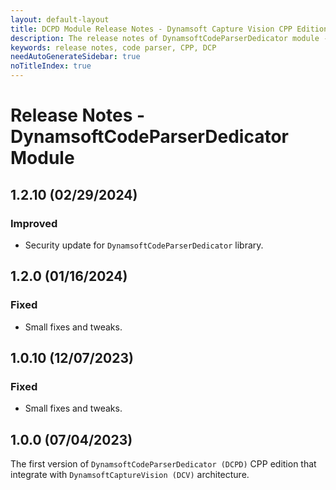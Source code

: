 ```yaml
---
layout: default-layout
title: DCPD Module Release Notes - Dynamsoft Capture Vision CPP Edition
description: The release notes of DynamsoftCodeParserDedicator module - Dynamsoft Capture Vision CPP Edition.
keywords: release notes, code parser, CPP, DCP
needAutoGenerateSidebar: true
noTitleIndex: true
---
```


# Release Notes - DynamsoftCodeParserDedicator Module

## 1.2.10 (02/29/2024)

### Improved

- Security update for `DynamsoftCodeParserDedicator` library.

## 1.2.0 (01/16/2024)

### Fixed

- Small fixes and tweaks.

## 1.0.10 (12/07/2023)

### Fixed

- Small fixes and tweaks.

## 1.0.0 (07/04/2023)

The first version of `DynamsoftCodeParserDedicator (DCPD)` CPP edition that integrate with `DynamsoftCaptureVision (DCV)` architecture.
